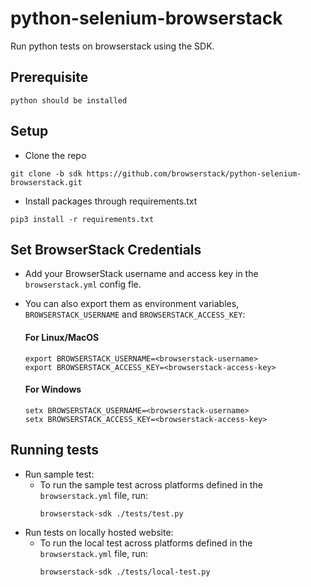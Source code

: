 # python-selenium-browserstack
Run python tests on browserstack using the SDK.

## Prerequisite
```
python should be installed
```

## Setup
* Clone the repo
```
git clone -b sdk https://github.com/browserstack/python-selenium-browserstack.git
``` 
* Install packages through requirements.txt
```
pip3 install -r requirements.txt
```

## Set BrowserStack Credentials
* Add your BrowserStack username and access key in the `browserstack.yml` config fle.
* You can also export them as environment variables, `BROWSERSTACK_USERNAME` and `BROWSERSTACK_ACCESS_KEY`:

  #### For Linux/MacOS
    ```
    export BROWSERSTACK_USERNAME=<browserstack-username>
    export BROWSERSTACK_ACCESS_KEY=<browserstack-access-key>
    ```
  #### For Windows
    ```
    setx BROWSERSTACK_USERNAME=<browserstack-username>
    setx BROWSERSTACK_ACCESS_KEY=<browserstack-access-key>
    ```

## Running tests
* Run sample test:
  - To run the sample test across platforms defined in the `browserstack.yml` file, run:
    ```
    browserstack-sdk ./tests/test.py
    ``` 
* Run tests on locally hosted website:
  - To run the local test across platforms defined in the `browserstack.yml` file, run:
    ```
    browserstack-sdk ./tests/local-test.py
    ``` 
